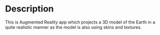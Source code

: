 # Description 
This is Augmented Reality app which projects a 3D model of the Earth in a quite realistic manner as the model is also using skins and textures. 
